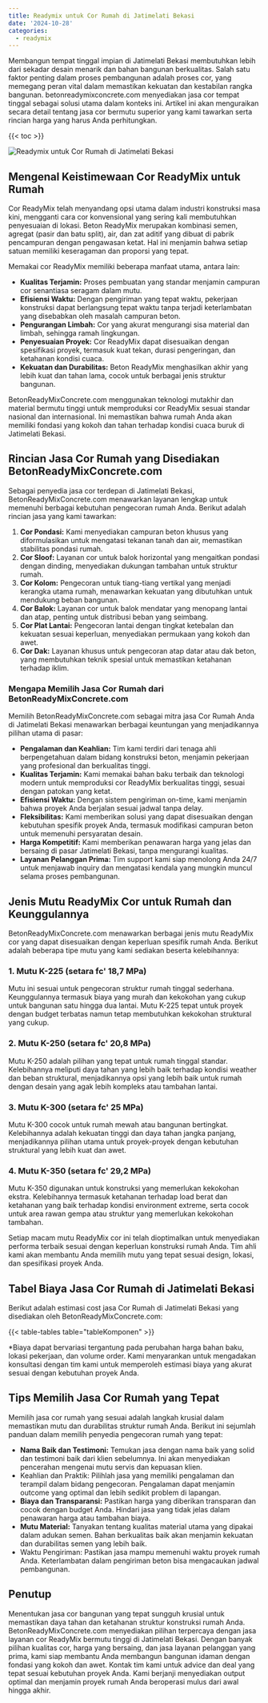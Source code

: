 ```yaml
---
title: Readymix untuk Cor Rumah di Jatimelati Bekasi
date: '2024-10-28'
categories:
  - readymix
---
```


Membangun tempat tinggal impian di Jatimelati Bekasi membutuhkan lebih dari sekadar desain menarik dan bahan bangunan berkualitas. Salah satu faktor penting dalam proses pembangunan adalah proses cor, yang memegang peran vital dalam memastikan kekuatan dan kestabilan rangka bangunan. betonreadymixconcrete.com menyediakan jasa cor tempat tinggal sebagai solusi utama dalam konteks ini. Artikel ini akan menguraikan secara detail tentang jasa cor bermutu superior yang kami tawarkan serta rincian harga yang harus Anda perhitungkan.

{{< toc >}}

![Readymix untuk Cor Rumah di Jatimelati Bekasi](https://betoncor8.github.io/cor/harga-beton-readymix-concrete%20(1).png)

## Mengenal Keistimewaan Cor ReadyMix untuk Rumah

Cor ReadyMix telah menyandang opsi utama dalam industri konstruksi masa kini, mengganti cara cor konvensional yang sering kali membutuhkan penyesuaian di lokasi. Beton ReadyMix merupakan kombinasi semen, agregat (pasir dan batu split), air, dan zat aditif yang dibuat di pabrik pencampuran dengan pengawasan ketat. Hal ini menjamin bahwa setiap satuan memiliki keseragaman dan proporsi yang tepat.

Memakai cor ReadyMix memiliki beberapa manfaat utama, antara lain:

- **Kualitas Terjamin:** Proses pembuatan yang standar menjamin campuran cor senantiasa seragam dalam mutu.
- **Efisiensi Waktu:** Dengan pengiriman yang tepat waktu, pekerjaan konstruksi dapat berlangsung tepat waktu tanpa terjadi keterlambatan yang disebabkan oleh masalah campuran beton.
- **Pengurangan Limbah:** Cor yang akurat mengurangi sisa material dan limbah, sehingga ramah lingkungan.
- **Penyesuaian Proyek:** Cor ReadyMix dapat disesuaikan dengan spesifikasi proyek, termasuk kuat tekan, durasi pengeringan, dan ketahanan kondisi cuaca.
- **Kekuatan dan Durabilitas:** Beton ReadyMix menghasilkan akhir yang lebih kuat dan tahan lama, cocok untuk berbagai jenis struktur bangunan.

BetonReadyMixConcrete.com menggunakan teknologi mutakhir dan material bermutu tinggi untuk memproduksi cor ReadyMix sesuai standar nasional dan internasional. Ini memastikan bahwa rumah Anda akan memiliki fondasi yang kokoh dan tahan terhadap kondisi cuaca buruk di Jatimelati Bekasi.

## Rincian Jasa Cor Rumah yang Disediakan BetonReadyMixConcrete.com

Sebagai penyedia jasa cor terdepan di Jatimelati Bekasi, BetonReadyMixConcrete.com menawarkan layanan lengkap untuk memenuhi berbagai kebutuhan pengecoran rumah Anda. Berikut adalah rincian jasa yang kami tawarkan:

1. **Cor Pondasi:** Kami menyediakan campuran beton khusus yang diformulasikan untuk mengatasi tekanan tanah dan air, memastikan stabilitas pondasi rumah.
2. **Cor Sloof:** Layanan cor untuk balok horizontal yang mengaitkan pondasi dengan dinding, menyediakan dukungan tambahan untuk struktur rumah.
3. **Cor Kolom:** Pengecoran untuk tiang-tiang vertikal yang menjadi kerangka utama rumah, menawarkan kekuatan yang dibutuhkan untuk mendukung beban bangunan.
4. **Cor Balok:** Layanan cor untuk balok mendatar yang menopang lantai dan atap, penting untuk distribusi beban yang seimbang.
5. **Cor Plat Lantai:** Pengecoran lantai dengan tingkat ketebalan dan kekuatan sesuai keperluan, menyediakan permukaan yang kokoh dan awet.
6. **Cor Dak:** Layanan khusus untuk pengecoran atap datar atau dak beton, yang membutuhkan teknik spesial untuk memastikan ketahanan terhadap iklim.

### Mengapa Memilih Jasa Cor Rumah dari BetonReadyMixConcrete.com

Memilih BetonReadyMixConcrete.com sebagai mitra jasa Cor Rumah Anda di Jatimelati Bekasi menawarkan berbagai keuntungan yang menjadikannya pilihan utama di pasar:

- **Pengalaman dan Keahlian:** Tim kami terdiri dari tenaga ahli berpengetahuan dalam bidang konstruksi beton, menjamin pekerjaan yang profesional dan berkualitas tinggi.
- **Kualitas Terjamin:** Kami memakai bahan baku terbaik dan teknologi modern untuk memproduksi cor ReadyMix berkualitas tinggi, sesuai dengan patokan yang ketat.
- **Efisiensi Waktu:** Dengan sistem pengiriman on-time, kami menjamin bahwa proyek Anda berjalan sesuai jadwal tanpa delay.
- **Fleksibilitas:** Kami memberikan solusi yang dapat disesuaikan dengan kebutuhan spesifik proyek Anda, termasuk modifikasi campuran beton untuk memenuhi persyaratan desain.
- **Harga Kompetitif:** Kami memberikan penawaran harga yang jelas dan bersaing di pasar Jatimelati Bekasi, tanpa mengurangi kualitas.
- **Layanan Pelanggan Prima:** Tim support kami siap menolong Anda 24/7 untuk menjawab inquiry dan mengatasi kendala yang mungkin muncul selama proses pembangunan.

## Jenis Mutu ReadyMix Cor untuk Rumah dan Keunggulannya

BetonReadyMixConcrete.com menawarkan berbagai jenis mutu ReadyMix cor yang dapat disesuaikan dengan keperluan spesifik rumah Anda. Berikut adalah beberapa tipe mutu yang kami sediakan beserta kelebihannya:

### 1\. Mutu K-225 (setara fc' 18,7 MPa)

Mutu ini sesuai untuk pengecoran struktur rumah tinggal sederhana. Keunggulannya termasuk biaya yang murah dan kekokohan yang cukup untuk bangunan satu hingga dua lantai. Mutu K-225 tepat untuk proyek dengan budget terbatas namun tetap membutuhkan kekokohan struktural yang cukup.

### 2\. Mutu K-250 (setara fc' 20,8 MPa)

Mutu K-250 adalah pilihan yang tepat untuk rumah tinggal standar. Kelebihannya meliputi daya tahan yang lebih baik terhadap kondisi weather dan beban struktural, menjadikannya opsi yang lebih baik untuk rumah dengan desain yang agak lebih kompleks atau tambahan lantai.

### 3\. Mutu K-300 (setara fc' 25 MPa)

Mutu K-300 cocok untuk rumah mewah atau bangunan bertingkat. Kelebihannya adalah kekuatan tinggi dan daya tahan jangka panjang, menjadikannya pilihan utama untuk proyek-proyek dengan kebutuhan struktural yang lebih kuat dan awet.

### 4\. Mutu K-350 (setara fc' 29,2 MPa)

Mutu K-350 digunakan untuk konstruksi yang memerlukan kekokohan ekstra. Kelebihannya termasuk ketahanan terhadap load berat dan ketahanan yang baik terhadap kondisi environment extreme, serta cocok untuk area rawan gempa atau struktur yang memerlukan kekokohan tambahan.

Setiap macam mutu ReadyMix cor ini telah dioptimalkan untuk menyediakan performa terbaik sesuai dengan keperluan konstruksi rumah Anda. Tim ahli kami akan membantu Anda memilih mutu yang tepat sesuai design, lokasi, dan spesifikasi proyek Anda.

## Tabel Biaya Jasa Cor Rumah di Jatimelati Bekasi

Berikut adalah estimasi cost jasa Cor Rumah di Jatimelati Bekasi yang disediakan oleh BetonReadyMixConcrete.com:

{{< table-tables table="tableKomponen" >}}

\*Biaya dapat bervariasi tergantung pada perubahan harga bahan baku, lokasi pekerjaan, dan volume order. Kami menyarankan untuk mengadakan konsultasi dengan tim kami untuk memperoleh estimasi biaya yang akurat sesuai dengan kebutuhan proyek Anda.

## Tips Memilih Jasa Cor Rumah yang Tepat

Memilih jasa cor rumah yang sesuai adalah langkah krusial dalam memastikan mutu dan durabilitas struktur rumah Anda. Berikut ini sejumlah panduan dalam memilih penyedia pengecoran rumah yang tepat:

- **Nama Baik dan Testimoni:** Temukan jasa dengan nama baik yang solid dan testimoni baik dari klien sebelumnya. Ini akan menyediakan pencerahan mengenai mutu servis dan kepuasan klien.
- Keahlian dan Praktik: Pilihlah jasa yang memiliki pengalaman dan terampil dalam bidang pengecoran. Pengalaman dapat menjamin outcome yang optimal dan lebih sedikit problem di lapangan.
- **Biaya dan Transparansi:** Pastikan harga yang diberikan transparan dan cocok dengan budget Anda. Hindari jasa yang tidak jelas dalam penawaran harga atau tambahan biaya.
- **Mutu Material:** Tanyakan tentang kualitas material utama yang dipakai dalam adukan semen. Bahan berkualitas baik akan menjamin kekuatan dan durabilitas semen yang lebih baik.
- Waktu Pengiriman: Pastikan jasa mampu memenuhi waktu proyek rumah Anda. Keterlambatan dalam pengiriman beton bisa mengacaukan jadwal pembangunan.

## Penutup

Menentukan jasa cor bangunan yang tepat sungguh krusial untuk memastikan daya tahan dan ketahanan struktur konstruksi rumah Anda. BetonReadyMixConcrete.com menyediakan pilihan terpercaya dengan jasa layanan cor ReadyMix bermutu tinggi di Jatimelati Bekasi. Dengan banyak pilihan kualitas cor, harga yang bersaing, dan jasa layanan pelanggan yang prima, kami siap membantu Anda membangun bangunan idaman dengan fondasi yang kokoh dan awet. Kontak tim kami untuk advice dan deal yang tepat sesuai kebutuhan proyek Anda. Kami berjanji menyediakan output optimal dan menjamin proyek rumah Anda beroperasi mulus dari awal hingga akhir.
